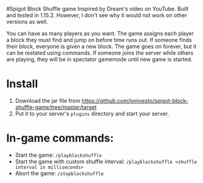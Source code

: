 #Spigot Block Shuffle game
Inspired by Dream's video on YouTube. Built and tested in 1.15.2. However, I don't see why it would not work on other versions as well.

You can have as many players as you want. The game assigns each player a block they must find and jump on before time runs out. If someone finds their block, everyone is given a new block. The game goes on forever, but it can be restated using commands. If someone joins the server while others are playing, they will be in spectator gamemode until new game is started.

# Install
1. Download the jar file from https://github.com/jonivesto/spigot-block-shuffle-game/tree/master/target
2. Put it to your server's `plugins` directory and start your server.

# In-game commands:
- Start the game: `/playblockshuffle`
- Start the game with custom shuffle interval: `/playblockshuffle <shuffle interval in milliseconds>`
- Abort the game: `/stopblockshuffle`

